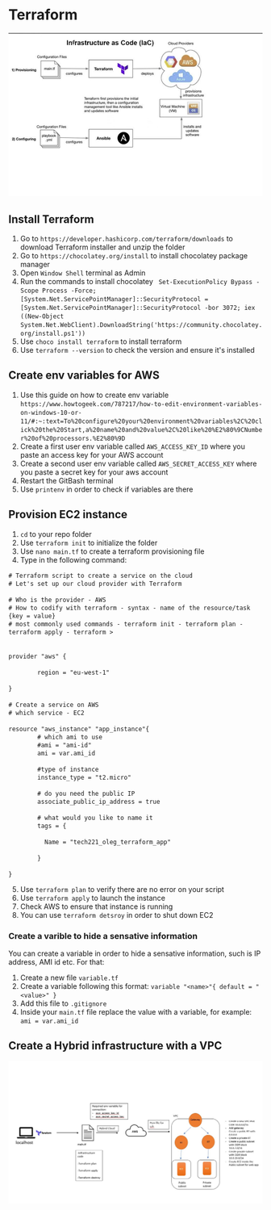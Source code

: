 # Terraform

![Terraform diagram](resources/Terraform_and_Ansible.JPG)

## Install Terraform
1. Go to `https://developer.hashicorp.com/terraform/downloads` to download Terraform installer and unzip the folder
2. Go to `https://chocolatey.org/install` to install chocolatey package manager
3. Open `Window Shell` terminal as Admin
4. Run the commands to install chocolatey ` Set-ExecutionPolicy Bypass -Scope Process -Force; [System.Net.ServicePointManager]::SecurityProtocol = [System.Net.ServicePointManager]::SecurityProtocol -bor 3072; iex ((New-Object System.Net.WebClient).DownloadString('https://community.chocolatey.org/install.ps1'))`
5. Use `choco install terraform` to install terraform
6. Use `terraform --version` to check the version and ensure it's installed

## Create env variables for AWS
1. Use this guide on how to create env variable `https://www.howtogeek.com/787217/how-to-edit-environment-variables-on-windows-10-or-11/#:~:text=To%20configure%20your%20environment%20variables%2C%20click%20the%20Start,a%20name%20and%20value%2C%20like%20%E2%80%9CNumber%20of%20processors.%E2%80%9D`
2. Create a first user env variable called `AWS_ACCESS_KEY_ID` where you paste an access key for your AWS account
3. Create a second user env variable called `AWS_SECRET_ACCESS_KEY` where you paste a secret key for your aws account
4. Restart the GitBash terminal
5. Use `printenv` in order to check if variables are there


## Provision EC2 instance
1. `cd` to your repo folder
2. Use `terraform init` to initialize the folder
3. Use `nano main.tf` to create a terraform provisioning file
4. Type in the following command:
```
# Terraform script to create a service on the cloud
# Let's set up our cloud provider with Terraform

# Who is the provider - AWS
# How to codify with terraform - syntax - name of the resource/task {key = value}
# most commonly used commands - terraform init - terraform plan - terraform apply - terraform >


provider "aws" {

        region = "eu-west-1"

}

# Create a service on AWS
# which service - EC2

resource "aws_instance" "app_instance"{
        # which ami to use
        #ami = "ami-id"
        ami = var.ami_id

        #type of instance
        instance_type = "t2.micro"

        # do you need the public IP
        associate_public_ip_address = true

        # what would you like to name it
        tags = {

          Name = "tech221_oleg_terraform_app"

        }

}

```
5. Use `terraform plan` to verify there are no error on your script
6. Use `terraform apply` to launch the instance
7. Check AWS to ensure that instance is running
8. You can use `terraform detsroy` in order to shut down EC2

### Create a varible to hide a sensative information

You can create a variable in order to hide a sensative information, such is IP address, AMI id etc.
For that:
1. Create a new file `variable.tf`
2. Create a variable following this format:
`
variable "<name>"{
    default = "<value>"
}
`
3. Add this file to `.gitignore`
4. Inside your `main.tf` file replace the value with a variable, for example: `ami = var.ami_id`


## Create a Hybrid infrastructure with a VPC

![Hybrid diagram](resources/TerraformHybrid.JPG)